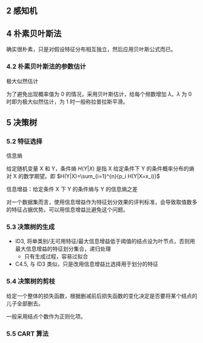 ## 2 感知机

## 4 朴素贝叶斯法

确实很朴素，只是对假设特征分布相互独立，然后应用贝叶斯公式而已。

### 4.2 朴素贝叶斯法的参数估计

极大似然估计

为了避免出现概率值为 0 的情况，采用贝叶斯估计，给每个频数增加 $\lambda$。$\lambda$ 为 0 时即为极大似然估计，为 1 时一般称拉普拉斯平滑。

## 5 决策树

### 5.2 特征选择

信息熵

给定随机变量 X 和 Y，条件熵 $H(Y|X)$ 是指 X 给定条件下 Y 的条件概率分布的熵对 X 的数学期望。即 $H(Y|X)=\sum_{i=1}^{n}{p_i H(Y|X=x_i)}$

信息增益：给定条件 X 下 Y 的条件熵与 Y 的信息熵之差

对一个数据集而言，使用信息增益作为特征划分效果的评判标准，会导致取值数多的特征占据优势。可以用信息增益比避免这个问题。

### 5.3 决策树的生成

- ID3, 将单类别/无可用特征/最大信息增益低于阈值的结点设为叶节点，否则用最大信息增益的特征划分集合，递归处理
  - 只有生成过程，容易过拟合
- C4.5, 与 ID3 类似，只是改用信息增益比选择用于划分的特征

### 5.4 决策树的剪枝

给定一个整体的损失函数，根据删减前后损失函数的变化决定是否要将某个结点的儿子全部删去。

一般采用结点个数作为正则化项。

### 5.5 CART 算法

